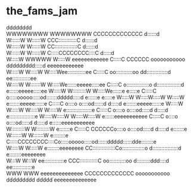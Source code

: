 # the_fams_jam


dddddddd                    
WWWWWWWW                           WWWWWWWW                             CCCCCCCCCCCCC                             d::::::d                    
W::::::W                           W::::::W                          CCC::::::::::::C                             d::::::d                    
W::::::W                           W::::::W                        CC:::::::::::::::C                             d::::::d                    
W::::::W                           W::::::W                       C:::::CCCCCCCC::::C                             d:::::d                     
W:::::W           WWWWW           W:::::W eeeeeeeeeeee          C:::::C       CCCCCC   ooooooooooo       ddddddddd:::::d     eeeeeeeeeeee    
W:::::W         W:::::W         W:::::Wee::::::::::::ee       C:::::C               oo:::::::::::oo   dd::::::::::::::d   ee::::::::::::ee  
W:::::W       W:::::::W       W:::::We::::::eeeee:::::ee     C:::::C              o:::::::::::::::o d::::::::::::::::d  e::::::eeeee:::::ee
W:::::W     W:::::::::W     W:::::We::::::e     e:::::e     C:::::C              o:::::ooooo:::::od:::::::ddddd:::::d e::::::e     e:::::e
W:::::W   W:::::W:::::W   W:::::W e:::::::eeeee::::::e     C:::::C              o::::o     o::::od::::::d    d:::::d e:::::::eeeee::::::e
W:::::W W:::::W W:::::W W:::::W  e:::::::::::::::::e      C:::::C              o::::o     o::::od:::::d     d:::::d e:::::::::::::::::e
W:::::W:::::W   W:::::W:::::W   e::::::eeeeeeeeeee       C:::::C              o::::o     o::::od:::::d     d:::::d e::::::eeeeeeeeeee  
W:::::::::W     W:::::::::W    e:::::::e                 C:::::C       CCCCCCo::::o     o::::od:::::d     d:::::d e:::::::e           
W:::::::W       W:::::::W     e::::::::e                 C:::::CCCCCCCC::::Co:::::ooooo:::::od::::::ddddd::::::dde::::::::e          
W:::::W         W:::::W       e::::::::eeeeeeee          CC:::::::::::::::Co:::::::::::::::o d:::::::::::::::::d e::::::::eeeeeeee  
W:::W           W:::W         ee:::::::::::::e            CCC::::::::::::C oo:::::::::::oo   d:::::::::ddd::::d  ee:::::::::::::e  
WWW             WWW            eeeeeeeeeeeeee               CCCCCCCCCCCCC   ooooooooooo      ddddddddd   ddddd    eeeeeeeeeeeeee  






